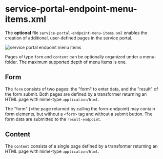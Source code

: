 # service-portal-endpoint-menu-items.xml

The **optional** file `service-portal-endpoint-menu-items.xml` enables the creation of additional, user-defined pages in the service portal.

![service portal endpoint menu items](https://cdn.openendpoints.io/images/gitbook/service-portal-endpoint-menu-items-image.png)

Pages of type `form` and `content` can be optionally organized under a menu-folder. The maximum supported depth of menu items is one.

## Form

The `form` consists of two pages: the "form" to enter data, and the "result" of the form submit. Both pages are defined by a transformer returning an HTML page with mime-type `application/html`.

The "form" (=the page returned by calling the form-endpoint) may contain form elements, but without a `<form>` tag and without a submit button. The form data are submitted to the `result-endpoint`.

## Content

The `content` consists of a single page defined by a transformer returning an HTML page with mime-type `application/html`.
